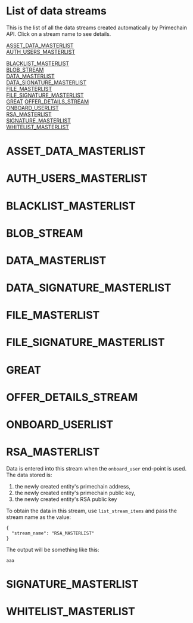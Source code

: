 # List of data streams

This is the list of all the data streams created automatically by Primechain API. Click on a stream name to see details.

[ASSET_DATA_MASTERLIST](#asset_data_masterlist)  
[AUTH_USERS_MASTERLIST](#auth_users_masterlist)

[BLACKLIST_MASTERLIST](#blacklist_masterlist)    
[BLOB_STREAM](#blob_stream)    
[DATA_MASTERLIST](#data_masterlist)     
[DATA_SIGNATURE_MASTERLIST](#data_signature_masterlist)    
[FILE_MASTERLIST](#file_masterlist)     
[FILE_SIGNATURE_MASTERLIST](#file_signature_masterlist)    
[GREAT](#great) 
[OFFER_DETAILS_STREAM](#offer_details_stream)  
[ONBOARD_USERLIST](#onboard_userlist)      
[RSA_MASTERLIST](#rsa_masterlist)   
[SIGNATURE_MASTERLIST](#signature_masterlist)      
[WHITELIST_MASTERLIST](#whitelist_masterlist)


# ASSET_DATA_MASTERLIST

# AUTH_USERS_MASTERLIST

# BLACKLIST_MASTERLIST

# BLOB_STREAM   

# DATA_MASTERLIST   

# DATA_SIGNATURE_MASTERLIST   

# FILE_MASTERLIST   

# FILE_SIGNATURE_MASTERLIST   

# GREAT   

# OFFER_DETAILS_STREAM   

# ONBOARD_USERLIST

# RSA_MASTERLIST
Data is entered into this stream when the `onboard_user` end-point is used. The data stored is:
1. the newly created entity's primechain address,    
2. the newly created entity's primechain public key,    
3. the newly created entity's RSA public key    

To obtain the data in this stream, use `list_stream_items` and pass the stream name as the value:
```
{
  "stream_name": "RSA_MASTERLIST"
}
```
The output will be something like this:
```
aaa
```

# SIGNATURE_MASTERLIST      


# WHITELIST_MASTERLIST   

